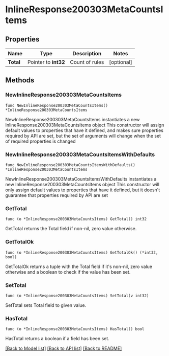 # InlineResponse200303MetaCountsItems

## Properties

Name | Type | Description | Notes
------------ | ------------- | ------------- | -------------
**Total** | Pointer to **int32** | Count of rules | [optional] 

## Methods

### NewInlineResponse200303MetaCountsItems

`func NewInlineResponse200303MetaCountsItems() *InlineResponse200303MetaCountsItems`

NewInlineResponse200303MetaCountsItems instantiates a new InlineResponse200303MetaCountsItems object
This constructor will assign default values to properties that have it defined,
and makes sure properties required by API are set, but the set of arguments
will change when the set of required properties is changed

### NewInlineResponse200303MetaCountsItemsWithDefaults

`func NewInlineResponse200303MetaCountsItemsWithDefaults() *InlineResponse200303MetaCountsItems`

NewInlineResponse200303MetaCountsItemsWithDefaults instantiates a new InlineResponse200303MetaCountsItems object
This constructor will only assign default values to properties that have it defined,
but it doesn't guarantee that properties required by API are set

### GetTotal

`func (o *InlineResponse200303MetaCountsItems) GetTotal() int32`

GetTotal returns the Total field if non-nil, zero value otherwise.

### GetTotalOk

`func (o *InlineResponse200303MetaCountsItems) GetTotalOk() (*int32, bool)`

GetTotalOk returns a tuple with the Total field if it's non-nil, zero value otherwise
and a boolean to check if the value has been set.

### SetTotal

`func (o *InlineResponse200303MetaCountsItems) SetTotal(v int32)`

SetTotal sets Total field to given value.

### HasTotal

`func (o *InlineResponse200303MetaCountsItems) HasTotal() bool`

HasTotal returns a boolean if a field has been set.


[[Back to Model list]](../README.md#documentation-for-models) [[Back to API list]](../README.md#documentation-for-api-endpoints) [[Back to README]](../README.md)



